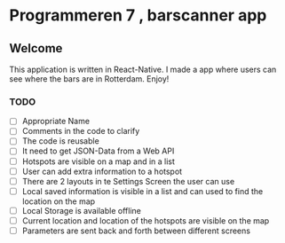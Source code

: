 # Programmeren 7 , barscanner app

## Welcome
This application is written in React-Native. I made a app where users can see where the bars are in Rotterdam. Enjoy!
### TODO
- [ ]  Appropriate Name
- [ ]  Comments in the code to clarify
- [ ]  The code is reusable
- [ ]  It need to get JSON-Data from a Web API
- [ ]  Hotspots are visible on a map and in a list
- [ ]  User can add extra information to a hotspot
- [ ]  There are 2 layouts in te Settings Screen the user can use
- [ ]  Local saved information is visible in a list and can used to find the location on the map
- [ ]  Local Storage is available offline
- [ ]  Current location and location of the hotspots are visible on the map
- [ ]  Parameters are sent back and forth between different screens
